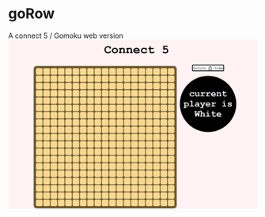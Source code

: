 # goRow
A connect 5 / Gomoku web version
![A preview image of the game](https://github.com/MangoMunky/goRow/blob/main/githubImg/goRowPreview.png?raw=true)
